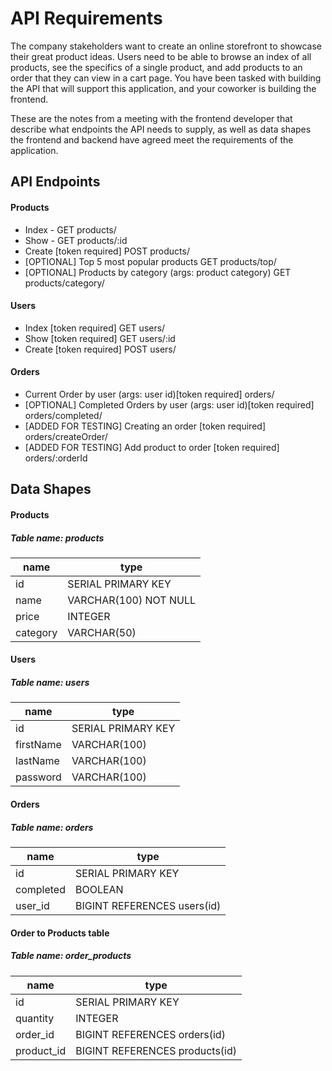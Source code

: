 # API Requirements

The company stakeholders want to create an online storefront to showcase their great product ideas. Users need to be able to browse an index of all products, see the specifics of a single product, and add products to an order that they can view in a cart page. You have been tasked with building the API that will support this application, and your coworker is building the frontend.

These are the notes from a meeting with the frontend developer that describe what endpoints the API needs to supply, as well as data shapes the frontend and backend have agreed meet the requirements of the application.

## API Endpoints

#### Products

- Index - GET products/
- Show - GET products/:id
- Create [token required] POST products/
- [OPTIONAL] Top 5 most popular products GET products/top/
- [OPTIONAL] Products by category (args: product category) GET products/category/

#### Users

- Index [token required] GET users/
- Show [token required] GET users/:id
- Create [token required] POST users/

#### Orders

- Current Order by user (args: user id)[token required] orders/
- [OPTIONAL] Completed Orders by user (args: user id)[token required] orders/completed/
- [ADDED FOR TESTING] Creating an order [token required] orders/createOrder/
- [ADDED FOR TESTING] Add product to order [token required] orders/:orderId

## Data Shapes

#### Products

##### Table name: products

| name     | type                  |
| -------- | --------------------- |
| id       | SERIAL PRIMARY KEY    |
| name     | VARCHAR(100) NOT NULL |
| price    | INTEGER               |
| category | VARCHAR(50)           |

#### Users

##### Table name: users

| name      | type               |
| --------- | ------------------ |
| id        | SERIAL PRIMARY KEY |
| firstName | VARCHAR(100)       |
| lastName  | VARCHAR(100)       |
| password  | VARCHAR(100)       |

#### Orders

##### Table name: orders

| name      | type                        |
| --------- | --------------------------- |
| id        | SERIAL PRIMARY KEY          |
| completed | BOOLEAN                     |
| user_id   | BIGINT REFERENCES users(id) |

#### Order to Products table

##### Table name: order_products

| name       | type                           |
| ---------- | ------------------------------ |
| id         | SERIAL PRIMARY KEY             |
| quantity   | INTEGER                        |
| order_id   | BIGINT REFERENCES orders(id)   |
| product_id | BIGINT REFERENCES products(id) |
